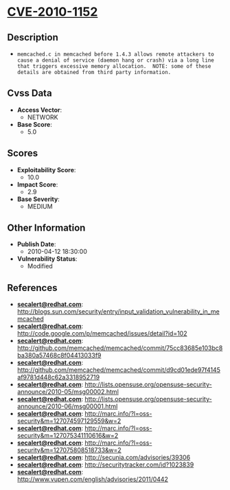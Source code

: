 
# [CVE-2010-1152](https://cve.mitre.org/cgi-bin/cvename.cgi?name=CVE-2010-1152)

## Description

- `memcached.c in memcached before 1.4.3 allows remote attackers to cause a denial of service (daemon hang or crash) via a long line that triggers excessive memory allocation.  NOTE: some of these details are obtained from third party information.`

## Cvss Data

- **Access Vector**:
  - NETWORK
- **Base Score**:
  - 5.0

## Scores

- **Exploitability Score**:
  - 10.0
- **Impact Score**:
  - 2.9
- **Base Severity**:
  - MEDIUM

## Other Information

- **Publish Date**:
  - 2010-04-12 18:30:00
- **Vulnerability Status**:
  - Modified

## References

- **secalert@redhat.com**: http://blogs.sun.com/security/entry/input_validation_vulnerability_in_memcached
- **secalert@redhat.com**: http://code.google.com/p/memcached/issues/detail?id=102
- **secalert@redhat.com**: http://github.com/memcached/memcached/commit/75cc83685e103bc8ba380a57468c8f04413033f9
- **secalert@redhat.com**: http://github.com/memcached/memcached/commit/d9cd01ede97f4145af9781d448c62a3318952719
- **secalert@redhat.com**: http://lists.opensuse.org/opensuse-security-announce/2010-05/msg00002.html
- **secalert@redhat.com**: http://lists.opensuse.org/opensuse-security-announce/2010-06/msg00001.html
- **secalert@redhat.com**: http://marc.info/?l=oss-security&m=127074597129559&w=2
- **secalert@redhat.com**: http://marc.info/?l=oss-security&m=127075341110616&w=2
- **secalert@redhat.com**: http://marc.info/?l=oss-security&m=127075808518733&w=2
- **secalert@redhat.com**: http://secunia.com/advisories/39306
- **secalert@redhat.com**: http://securitytracker.com/id?1023839
- **secalert@redhat.com**: http://www.vupen.com/english/advisories/2011/0442
